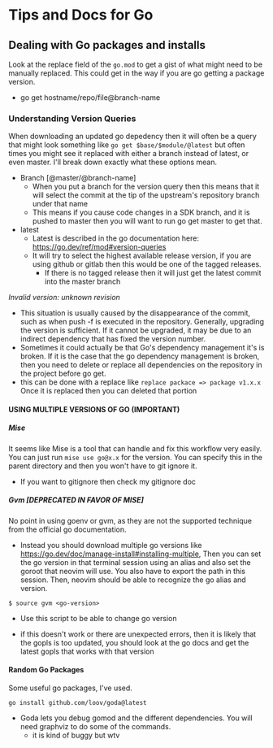 # Tips and Docs for Go

## Dealing with Go packages and installs
Look at the replace field of the `go.mod` to get a gist of what might need to be
manually replaced. This could get in the way if you are go getting a package
version.
- go get hostname/repo/file@branch-name

### Understanding Version Queries
When downloading an updated go depedency then it will often be a query that
might look something like `go get $base/$module/@latest` but often times you
might see it replaced with either a branch instead of latest, or even master.
I'll break down exactly what these options mean.

- Branch [@master/@branch-name]
    - When you put a branch for the version query then this means that it will
    select the commit at the tip of the upstream's repository branch under that
    name
    - This means if you cause code changes in a SDK branch, and it is pushed to
      master then you will want to run go get master to get that.
- latest
    - Latest is described in the go documentation here: https://go.dev/ref/mod#version-queries
    - It will try to select the highest available release version, if you are
    using github or gitlab then this would be one of the tagged releases.
        - If there is no tagged release then it will just get the latest commit
          into the master branch

*Invalid version: unknown revision*
- This situation is usually caused by the disappearance of the commit, such as when push -f is executed in the repository. 
Generally, upgrading the version is sufficient. If it cannot be upgraded, it may be due to an indirect dependency that has fixed the version number. 
- Sometimes it could actually be that Go's dependency management it's is broken.
If it is the case that the go dependency management is broken, then you need to delete or replace all dependencies on the repository in the project before go get.
- this can be done with a replace like 
`replace packace => package v1.x.x`
Once it is replaced then you can deleted that portion

#### USING MULTIPLE VERSIONS OF GO (IMPORTANT)

##### Mise
It seems like Mise is a tool that can handle and fix this workflow very easily.
You can just run `mise use go@x.x` for the version. You can specify this in the
parent directory and then you won't have to git ignore it.

- If you want to gitignore then check my gitignore doc

##### Gvm [DEPRECATED IN FAVOR OF MISE]

No point in using goenv or gvm, as they are not the supported technique from the
official go documentation. 
- Instead you should download multiple go versions like https://go.dev/doc/manage-install#installing-multiple,
Then you can set the go version in that terminal session using an alias and also
set the goroot that neovim will use. You also have to export the path in this
session. Then, neovim should be able to recognize the go alias and version. 

`$ source gvm <go-version>`
- Use this script to be able to change go version

- if this doesn't work or there are unexpected errors, then it is likely that
the gopls is too updated, you should look at the go docs and get the latest
gopls that works with that version

#### Random Go Packages

Some useful go packages, I've used. 
```
go install github.com/loov/goda@latest
```
- Goda lets you debug gomod and the different dependencies. You will need
graphviz to do some of the commands. 
    - it is kind of buggy but wtv
